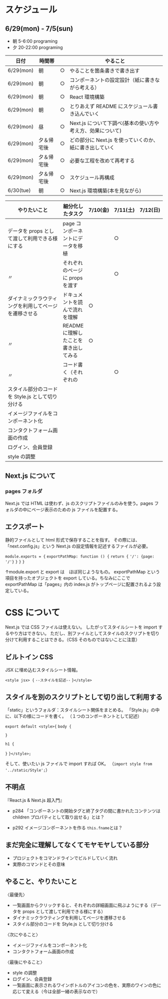 # スケジュール

## 6/29(mon) - 7/5(sun)

- 朝 5-6:00 programing
- 夕 20-22:00 programing

| 日付      | 時間帯     |     | やること                                                   |
| --------- | ---------- | --- | ---------------------------------------------------------- |
| 6/29(mon) | 朝         | ○   | やることを箇条書きで書き出す                               |
| 6/29(mon) | 朝         | ○   | コンポーネントの設定設計（紙に書きながら考える）           |
| 6/29(mon) | 朝         | ○   | React 環境構築                                             |
| 6/29(mon) | 朝         | ○   | とりあえず README にスケジュール書き込んでいく             |
| 6/29(mon) | 昼         | ○   | Next.js について下調べ(基本の使い方や考え方、効果について) |
| 6/29(mon) | 夕＆帰宅後 | ○   | どの部分に Next.js を使っていくのか、紙に書き出していく    |
| 6/29(mon) | 夕＆帰宅後 | ○   | 必要な工程を改めて再考する                                 |
| 6/29(mon) | 夕＆帰宅後 | ○   | スケジュール再構成                                         |
| 6/30(tue) | 朝         | ○   | Next.js 環境構築(本を見ながら)                             |

| やりたいこと                                         | 細分化したタスク                      | 7/10(金) | 7/11(土) | 7/12(日) | 7/13(月) |
| ---------------------------------------------------- | ------------------------------------- | -------- | -------- | -------- | -------- |
| データを props として渡して利用できる様にする        | page コンポーネントにデータを移植     |          | ○        |          |          |
| 　　　　　　　　　　〃                               | それぞれのページに props を渡す       |          | ○        |          |          |
| ダイナミックラウティングを利用してページを遷移させる | ドキュメントを読んで流れを理解        | ○        |          |          |          |
| 　　　　　　　　　　〃                               | README に理解したことを書き出してみる | ○        |          |          |          |
| 　　　　　　　　　　〃                               | コード書く（それぞれの                |          | ○        |          |          |
| スタイル部分のコードを Style.js として切り分ける     |                                       |          |          |          |          |
| イメージファイルをコンポーネント化                   |                                       |          |          |          |          |
| コンタクトフォーム画面の作成                         |                                       |          |          |          |          |
| ログイン、会員登録                                   |                                       |          |          |          |          |
| style の調整                                         |                                       |          |          |          |          |

## Next.js について

### pages フォルダ

Next.js では HTML は使わず、js のスクリプトファイルのみを使う。pages フォルダの中にページ表示のための js ファイルを配置する。

## エクスポート

静的ファイルとして html 形式で保存することを指す。
その際には、「next.config.js」という Next.js の設定情報を記述するファイルが必要。

`module.exports = {`
`exportPathMap: function () {`
`return {`
`'/': {page: '/'}`
`}`
`}`
`}`

↑module.export と export は　ほぼ同じようなもの。
exportPathMap という項目を持ったオブジェクトを export している。ちなみにここで exportPathMap は「pages」内の index.js がトップページに配置されるよう設定している。

# CSS について

Next.js では CSS ファイルは使えない。
したがってスタイルシートを import するやり方はできない。
ただし、別ファイルとしてスタイルのスクリプトを切り分けて利用することはできる。（CSS そのものではないことに注意）

## ビルトイン CSS

JSX に埋め込むスタイルシート情報。

`<style jsx> {`
`--スタイルを記述--`
`}</style>`

## スタイルを別のスクリプトとして切り出して利用する

「static」というフォルダ：スタイルシート関係をまとめる。
「Style.js」の中に、以下の様にコードを書く。
（１つのコンポーネントとして記述）

`export default <style>{`
`body {`

`}`

`h1 {`

`}`
`}</style>;`

そして、使いたい js ファイルで import すれば OK。
（`import style from '../static/Style';`）

## 不明点

『React.js & Next.js 超入門』

- p284 「コンポーネントの開始タグと終了タグの間に書かれたコンテンツは children プロパティとして取り出せる」とは？

- p292 イメージコンポーネントを作る
  `this.fname`とは？

## まだ完全に理解してなくてモヤモヤしている部分

- プロジェクトをコマンドラインでビルドしていく流れ
- 実際のコマンドとその意味

## やること、やりたいこと

〈最優先〉

- 一覧画面からクリックすると、それぞれの詳細画面に飛ぶようにする（データを props として渡して利用できる様にする）
- ダイナミックラウティングを利用してページを遷移させる
- スタイル部分のコードを Style.js として切り分ける

〈次にやること〉

- イメージファイルをコンポーネント化
- コンタクトフォーム画面の作成

〈最後にやること〉

- style の調整
- ログイン、会員登録
- 一覧画面に表示されるワインボトルのアイコンの色を、実際のワインの色に応じて変える（今は全部一緒の表示なので）
